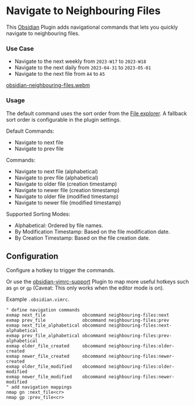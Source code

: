 # Navigate to Neighbouring Files

This [Obsidian](https://obsidian.md/) Plugin adds navigational commands that lets you quickly navigate to neighbouring files.

### Use Case

- Navigate to the next weekly from `2023-W17` to `2023-W18`
- Navigate to the next daily from `2023-04-31` to `2023-05-01`
- Navigate to the next file from `A4` to `A5`

[obsidian-neighbouring-files.webm](https://github.com/user-attachments/assets/cdc04e2b-e3d9-4d77-8b2c-cbfa4ef4436d)

### Usage

The default command uses the sort order from the [File explorer](https://help.obsidian.md/Plugins/File+explorer).
A fallback sort order is configurable in the plugin settings.

Default Commands:
- Navigate to next file
- Navigate to prev file

Commands:
- Navigate to next file (alphabetical)
- Navigate to prev file (alphabetical)
- Navigate to older file (creation timestamp)
- Navigate to newer file (creation timestamp)
- Navigate to older file (modified timestamp)
- Navigate to newer file (modified timestamp)

Supported Sorting Modes:
- Alphabetical: Ordered by file names.
- By Modification Timestamp: Based on the file modification date.
- By Creation Timestamp: Based on the file creation date.

## Configuration

Configure a hotkey to trigger the commands.

Or use the [obsidian-vimrc-support](https://github.com/esm7/obsidian-vimrc-support) Plugin to map more useful hotkeys such as `gn` or `gp`
(Caveat: This only works when the editor mode is on).

Example `.obsidian.vimrc`.

```vimrc
" define navigation commands
exmap next_file				 obcommand neighbouring-files:next
exmap prev_file				 obcommand neighbouring-files:prev
exmap next_file_alphabetical obcommand neighbouring-files:next-alphabetical
exmap prev_file_alphabetical obcommand neighbouring-files:prev-alphabetical
exmap older_file_created	 obcommand neighbouring-files:older-created
exmap newer_file_created	 obcommand neighbouring-files:newer-created
exmap older_file_modified	 obcommand neighbouring-files:older-modified
exmap newer_file_modified	 obcommand neighbouring-files:newer-modified
" add navigation mappings
nmap gn :next_file<cr>
nmap gp :prev_file<cr>
```

